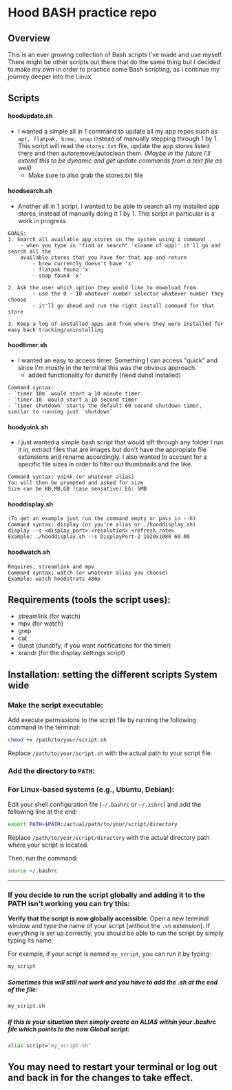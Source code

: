 # Hood BASH practice repo

## Overview
This is an ever growing collection of Bash scripts I've made and use myself.
There might be other scripts out there that do the same thing but I decided to make my own in order to practice some Bash scripting, as I continue my journey deeper into the Linux.

## Scripts
#### hoodupdate.sh
- I wanted a simple all in 1 command to update all my app repos such as `apt, flatpak, brew, snap` instead of manually stepping through 1 by 1. This script will read the `stores.txt` file, update the app stores listed there and then autoremove/autoclean them. *(Maybe in the future I'll extend this to be dynamic and get update commands from a text file as well)*
	- Make sure to also grab the stores.txt file

#### hoodsearch.sh
- Another all in 1 script. I wanted to be able to search all my installed app stores, instead of manually doing it 1 by 1. This script in particular is a work in progress.
```
GOALS:
1. Search all available app stores on the system using 1 command
	- when you type in "find or search" 'x(name of app)' it'll go and search all the 
	available stores that you have for that app and return 
		- brew currently doesn't have 'x'
		- flatpak found 'x'
		- snap found 'x'
  
2. Ask the user which option they would like to download from 
		- use the 0 - 10 whatever number selector whatever number they choose 
		- it'll go ahead and run the right install command for that store

3. Keep a log of installed apps and from where they were installed for easy back tracking/uninstalling
```
#### hoodtimer.sh
- I wanted an easy to access timer. Something I can access "quick" and since I'm mostly in the terminal this was the obvious approach. 
    - added functionality for dunstify (need dunst installed)

```
Command syntax: 
- `timer 10m` would start a 10 minute timer
- `timer 10` would start a 10 second timer
- `timer shutdown` starts the default 60 second shutdown timer, similar to running just `shutdown`
```
#### hoodyoink.sh
- I just wanted a simple bash script that would sift through any folder I run it in,
extract files that are images but don't have the appropiate file extensions and rename accordingly. 
I also wanted to account for a specific file sizes in order to filter out thumbnails and the like.

``` 
Command syntax: yoink (or whatever alias)
You will then be prompted and asked for size
Size can be KB,MB,GB (case sensative) EG: 5MB
```

#### hooddisplay.sh

```
(To get an example just run the command empty or pass in --h)
Command syntax: display (or you're alias or ./hooddisplay.sh)
display --s <display_port> <resolution> <refresh_rate>
Example: ./hooddisplay.sh --s DisplayPort-2 1920x1080 60.00
```

#### hoodwatch.sh

```
Requires: streamlink and mpv
Command syntax: watch (or whatever alias you choose)
Example: watch hoodstrats 480p
```

## Requirements (tools the script uses):
- streamlink (for watch)
- mpv (for watch)
- grep
- cat
- dunst (dunstify, if you want notifications for the timer) 
- xrandr (for the display settings script)

## Installation: setting the different scripts System wide
### **Make the script executable**:
Add execute permissions to the script file by running the following command in the terminal:
```bash
chmod +x /path/to/your/script.sh
```
Replace `/path/to/your/script.sh` with the actual path to your script file.

### **Add the directory to `PATH`**:

### **For Linux-based systems (e.g., Ubuntu, Debian)**:
Edit your shell configuration file (`~/.bashrc` or `~/.zshrc`) and add the following line at the end:
```bash
export PATH=$PATH:/actual/path/to/your/script/directory
```
Replace `/path/to/your/script/directory` with the actual directory path where your script is located.

Then, run the command:
```bash
source ~/.bashrc
```
---
### If you decide to run the script globally and adding it to the PATH isn't working you can try this:

**Verify that the script is now globally accessible**:
Open a new terminal window and type the name of your script (without the `.sh` extension). If everything is set up correctly, you should be able to run the script by simply typing its name.

For example, if your script is named `my_script`, you can run it by typing:
```bash
my_script
```

##### Sometimes this will still not work and you have to add the .sh at the end of the file: 
```bash
my_script.sh
```
##### If this is your situation then simply create an ALIAS within your .bashrc file which points to the now Global script:
```bash
alias script="my_script.sh"
```
## **You may need to restart your terminal or log out and back in for the changes to take effect.**

